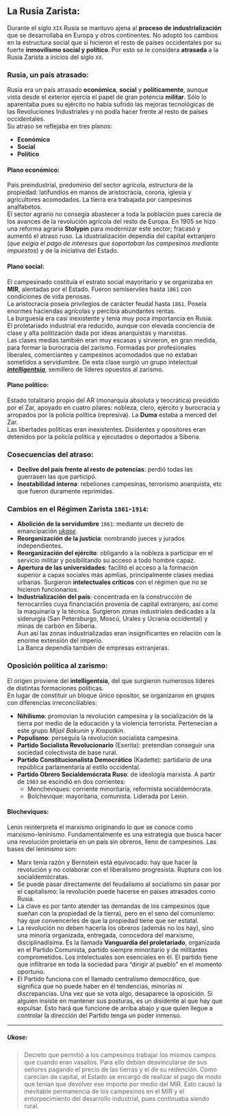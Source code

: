 ## La Rusia Zarista:  
Durante el siglo `XIX` Rusia se mantuvo ajena al **proceso de industrialización** que se desarrollaba en Europa y otros continentes. No adoptó los cambios en la estructura social que sí hicieron el resto de países occidentales por su fuerte **inmovilismo social y político**. Por esto se le considera **atrasada** a la Rusia Zarista a inicios del siglo `XX`.  

### Rusia, un país atrasado:  
Rusia era un país atrasado **económica**, **social** y **políticamente**, aunque vista desde el exterior ejercía el papel de gran potencia **militar**. Sólo lo aparentaba pues su ejército no había sufrido las mejoras tecnológicas de las Revoluciones Industriales y no podía hacer frente al resto de países occidentales.  
Su atraso se reflejaba en tres planos:  
  * **Económico**  
  * **Social**  
  * **Político**  

#### Plano económico:  
País preindustrial, predominio del sector agrícola, estructura de la propiedad: latifundios en manos de aristocracia, corona, iglesia y agricultores acomodados. La tierra era trabajada por campesinos analfabetos.  
El sector agrario no consegía abastecer a toda la población pues carecía  de los avances de la revolución agrícola del resto de Europa. En 1905 se hizo una reforma agraria **Stolypin** para modernizar este sector; fracasó y aumentó el atraso ruso.
La idustrialización dependía del capital extranjero (*que exigía el pago de intereses que soportaban los campesinos mediante impuestos*) y de la iniciativa del Estado.  

#### Plano social:  
El campesinado costituía el estrato social mayoritario y se organizaba en **MIR**, alentadas por el Estado. Fueron semiserviles hasta `1861` con condiciones de vida penosas.  
La aristocracia poseía privilegios de carácter feudal hasta `1861`. Poseía enormes haciendas agrícolas y percibía abundantes rentas.  
La burguesía era casi inexistente y tenía muy poca importancia en Rusia.  
El proletariado industrial era reducido, aunque con elevada conciencia de clase y alta politización dada por ideas anarquistas y marxistas.  
Las clases medias también eran muy escasas y sirvieron, en gran medida, para formar la burocracia del zarismo. Formadas por profesionales liberales, comerciantes y campesinos acomodados que no estaban sometidos a servidumbre. De esta clase surgió un grupo intelectual [***intelligentsia***](#oposición-política-al-zarismo), semillero de líderes opuestos al zarismo.  

#### Plano político:  
Estado totalitario propio del AR (monarquía absoluta y teocrática) presidido por el Zar, apoyado en cuatro pilares: nobleza, clero, ejército y burocracia y arropados por la policía política (represiva). La **Duma** estaba a merced del Zar.  
Las libertades políticas eran inexistentes. Disidentes y opositores eran detenidos por la policía política y ejecutados o deportados a Siberia.  

### Cosecuencias del atraso:  
  * **Declive del país frente al resto de potencias**: perdió todas las guerrasen las que participó.  
  * **Inestabilidad interna**: rebeliones campesinas, terrorismo anarquista, etc que fueron duramente reprimidas.  

### Cambios en el Régimen Zarista `1861`-`1914`:  
  * **Abolición de la servidumbre** `1861`: mediante un decreto de emancipación [*ukase*](#ukase).
  * **Reorganización de la justicia**: nombrando jueces y jurados independientes.  
  * **Reorganización del ejército**: obligando a la nobleza a participar en el servicio militar y posibilitando su acceso a todo hombre capaz.  
  * **Apertura de las universidades**: facilitó el acceso a la formación superior a capas sociales más apmlias, principalmente clases medias urbanas. Surgieron **intelectuales críticos** con el régimen que no se hicieron funcionarios.  
  * **Industrialización del país**: concentrada en la construcción de ferrocarriles cuya financiación provenía de capital extranjero, así como la maquinaria y la técnica. Surgieron zonas industriales dedicadas a la siderurgia (San Petersburgo, Moscú, Urales y Ucrania occidental) y minas de carbón en Siberia.  
Aun así las zonas industrializadas eran insignificantes en relación con la enorme extensión del imperio.  
La Banca dependía también de empresas extranjeras.  

### Oposición política al zarismo:  
El origen proviene del **intelligentsia**, del que surgieron numerosos líderes de distintas formaciones políticas.  
En lugar de constituir un bloque único opositor, se organizaron en grupos con diferencias irreconciliables:  
  * **Nihilismo**: promovían la revolución campesina y la socialización de la tierra por medio de la educación y la violencia terrorista. Pertenecían a este grupo *Mijail Bakunin* y *Kropotkin*.  
  * **Populismo**: perseguía la revolución socialista campesina.  
  * **Partido Socialista Revolucionario** (Eserita): pretendían conseguir una sociedad colectivista de base rural.  
  * **Partido Constitucionalista Democrático** (Kadette): partidario de una república parlamentaria al estilo occidental.  
  * **Partido Obrero Socialdemócrata Ruso**: de ideología marxista. A partir de `1903` se escindió en dos corrientes:  
    * Mencheviques: corriente minoritaria, reformista socialdemócrata.  
    * Bolchevique: mayoritaria, comunista. Liderada por Lenin.  

#### Blocheviques:  
Lenin reinterpreta el marxismo originando lo que se conoce como marxismo-leninismo. Fundamentalmente es una estrategia que busca hacer una revolución proletaria en un país sin obreros, lleno de campesinos. Las bases del leninismo son:   
  * Marx tenía razón y Bernstein está equivocado: hay que hacer la revolución y no colaborar con el liberalismo progresista. Ruptura con los socialdemócratas.
  * Se puede pasar directamente del feudalismo al socialismo sin pasar por el capitalismo: la revolución puede hacerse en países atrasados como Rusia.
  * La clave es por tanto atender las demandas de los campesinos (que sueñan con la propiedad de la tierra), pero en el seno del comunismo: hay que convencerles de que la propiedad tiene que ser estatal.
  * La revolución no deben hacerla los obreros (además no los hay), sino una minoría organizada, entregada, conocedora del marxismo, disciplinadísima. Es la llamada **Vanguardia del proletariado**, organizada en el Partido Comunista, partido siempre minoritario y de militantes comprometidos. Los intelectuales son esenciales en él. El partido tiene que infiltrarse en toda la sociedad para “dirigir al pueblo” en el momento oportuno.
  * El Partido funciona con el llamado centralismo democrático, que significa que no puede haber en él tendencias, minorías ni discrepancias. Una vez que se vota algo, desaparece la oposición. Si alguien insiste en mantener sus posturas, es un disidente al que hay que expulsar. Esto hará que funcione de arriba abajo y que quien llegue a controlar la dirección del Partido tenga un poder inmenso.

---------------------------------------------
##### Ukase:  
> Decreto que permitió a los campesinos trabajar los mismos campos que cuando eran vasallos. Para ello debían desvincularse de sus señores pagando el precio de las tierras y el de su redención. Como carecían de capital, el Estado se encargó de realizar el pago de modo que tenían que devolver ese importe por medio del MIR. Esto causó la inevitable permanencia de los campesinos en el MIR y el entorpecimiento del desarrollo industrial, pues continuaba siendo rural.  

